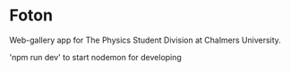 # Foton

Web-gallery app for The Physics Student Division at Chalmers University.

'npm run dev' to start nodemon for developing